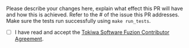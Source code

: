 Please describe your changes here, explain what effect this PR will have and how this is achieved.  Refer to the # of the issue this PR addresses.  Make sure the tests run successfully using `make run_tests`.

- [ ] I have read and accept the [Tokiwa Software Fuzion Contributor Agreement](https://github.com/tokiwa-software/fuzion/blob/main/CONTRIBUTOR_LICENSE_AGREEMENT.md).
